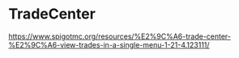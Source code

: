 # TradeCenter
https://www.spigotmc.org/resources/%E2%9C%A6-trade-center-%E2%9C%A6-view-trades-in-a-single-menu-1-21-4.123111/
